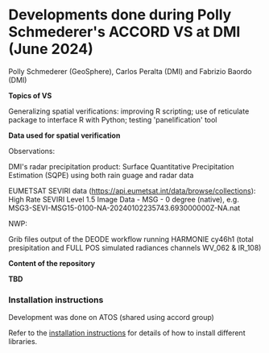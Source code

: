 # Developments done during Polly Schmederer's ACCORD VS at DMI (June 2024)

Polly Schmederer (GeoSphere), Carlos Peralta (DMI) and Fabrizio Baordo (DMI)

**Topics of VS**

Generalizing spatial verifications: improving R scripting; use of reticulate package to interface R with Python; testing 'panelification' tool

**Data used for spatial verification**

Observations:
  
  DMI's radar precipitation product: Surface Quantitative Precipitation Estimation (SQPE) using both rain guage and radar data

  EUMETSAT SEVIRI data (https://api.eumetsat.int/data/browse/collections): High Rate SEVIRI Level 1.5 Image Data - MSG - 0 degree (native), e.g. MSG3-SEVI-MSG15-0100-NA-20240102235743.693000000Z-NA.nat

NWP:

  Grib files output of the DEODE workflow running HARMONIE cy46h1 (total presipitation and FULL POS simulated radiances channels WV_062 & IR_108)

**Content of the repository**

**TBD**
     
### Installation instructions

Development was done on ATOS (shared using accord group)

Refer to the [installation instructions](INSTALLATION.md) for details of how to install different libraries.
